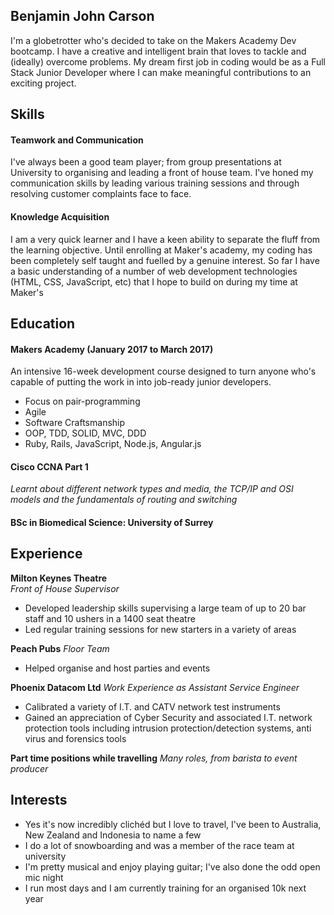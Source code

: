 ## Benjamin John Carson

I'm a globetrotter who's decided to take on the Makers Academy Dev bootcamp. I have a creative and intelligent brain that loves to tackle and (ideally) overcome problems. My dream first job in coding would be as a Full Stack Junior Developer where I can make meaningful contributions to an exciting project.

## Skills

#### Teamwork and Communication

I've always been a good team player; from group presentations at University to organising and leading a front of house team. I've honed my communication skills by leading various training sessions and through resolving customer complaints face to face.

#### Knowledge Acquisition

I am a very quick learner and I have a keen ability to separate the fluff from the learning objective. Until enrolling at Maker's academy, my coding has been completely self taught and fuelled by a genuine interest. So far I have a basic understanding of a number of web development technologies (HTML, CSS, JavaScript, etc) that I hope to build on during my time at Maker's
## Education

#### Makers Academy (January 2017 to March 2017)

An intensive 16-week development course designed to turn anyone who's capable of putting the work in into job-ready junior developers.

- Focus on pair-programming
- Agile
- Software Craftsmanship
- OOP, TDD, SOLID, MVC, DDD
- Ruby, Rails, JavaScript, Node.js, Angular.js

#### Cisco CCNA Part 1
*Learnt about different network types and media, the TCP/IP and OSI models and the fundamentals of routing and switching*

#### BSc in Biomedical Science: University of Surrey

## Experience

**Milton Keynes Theatre**     
*Front of House Supervisor* 
- Developed leadership skills supervising a large team of up to 20 bar staff and 10 ushers in a 1400 seat theatre
- Led regular training sessions for new starters in a variety of areas

**Peach Pubs** 
*Floor Team*
- Helped organise and host parties and events

**Phoenix Datacom Ltd**
*Work Experience as Assistant Service Engineer*
- Calibrated a variety of I.T. and CATV network test instruments
- Gained an appreciation of Cyber Security and associated I.T. network protection tools including intrusion protection/detection systems, anti virus and forensics tools

**Part time positions while travelling**
*Many roles, from barista to event producer*

## Interests

- Yes it's now incredibly clichéd but I love to travel, I've been to Australia, New Zealand and Indonesia to name a few 
- I do a lot of snowboarding and was a member of the race team at university 
- I'm pretty musical and enjoy playing guitar; I've also done the odd open mic night 
- I run most days and I am currently training for an organised 10k next year
